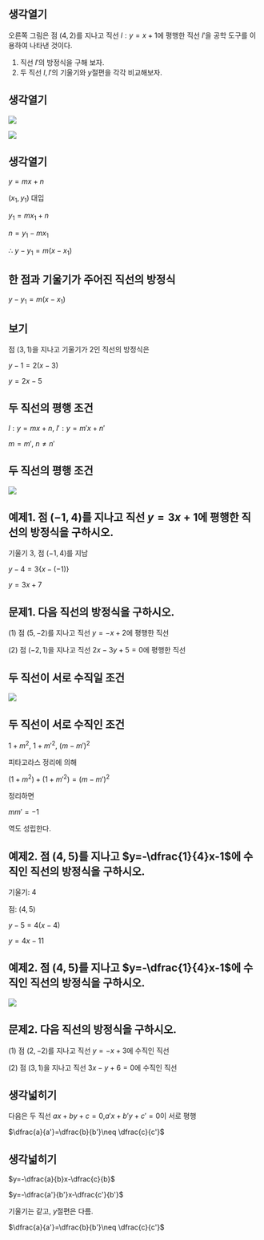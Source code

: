 
## 생각열기

오른쪽 그림은 점 $(4, 2)$를 지나고 직선 $l:y=x+1$에 평행한 직선 $l'$을 공학 도구를 이용하여 나타낸 것이다.

1. 직선 $l'$의 방정식을 구해 보자.
2. 두 직선 $l, l'$의 기울기와 $y$절편을 각각 비교해보자.

## 생각열기

![](Pasted%20image%2020250724123243.png)

![](Pasted%20image%2020250724123552.png)

## 생각열기

$y=mx+n$

$(x_1, y_1)$ 대입

$y_1=mx_1+n$

$n=y_1-mx_1$

$\therefore\ y-y_1=m(x-x_1)$

## 한 점과 기울기가 주어진 직선의 방정식

$y-y_1=m(x-x_1)$

## 보기

점 $(3, 1)$을 지나고 기울기가 $2$인 직선의 방정식은 

$y-1=2(x-3)$

$y=2x-5$

## 두 직선의 평행 조건

$l:y=mx+n$, $l':y=m'x+n'$

$m=m'$, $n\neq n'$ 

## 두 직선의 평행 조건

![](Pasted%20image%2020250724144001.png)

## 예제1. 점 $(-1, 4)$를 지나고 직선 $y=3x+1$에 평행한 직선의 방정식을 구하시오. 

기울기 $3$, 점 $(-1, 4)$를 지남

$y-4=3\lbrace x-(-1)\rbrace$

$y=3x+7$

## 문제1. 다음 직선의 방정식을 구하시오.

(1) 점 $(5, -2)$를 지나고 직선 $y=-x+2$에 평행한 직선

(2) 점 $(-2,1)$을 지나고 직선 $2x-3y+5=0$에 평행한 직선

## 두 직선이 서로 수직일 조건

![](Pasted%20image%2020250724160044.png)

## 두 직선이 서로 수직인 조건

$1+m^2$, $1+m'^2$, $(m-m')^2$

피타고라스 정리에 의해

$(1+m^2)+(1+m'^2)=(m-m')^2$

정리하면

$mm'=-1$

역도 성립한다.

## 예제2. 점 $(4, 5)$를 지나고 $y=-\dfrac{1}{4}x-1$에 수직인 직선의 방정식을 구하시오. 

기울기: $4$

점: $(4, 5)$

$y-5=4(x-4)$

$y=4x-11$

## 예제2. 점 $(4, 5)$를 지나고 $y=-\dfrac{1}{4}x-1$에 수직인 직선의 방정식을 구하시오. 

![](Pasted%20image%2020250724160527.png)

## 문제2. 다음 직선의 방정식을 구하시오. 

(1) 점 $(2, -2)$를 지나고 직선 $y=-x+3$에 수직인 직선

(2) 점 $(3, 1)$을 지나고 직선 $3x-y+6=0$에 수직인 직선

## 생각넓히기

다음은 두 직선 $ax+by+c=0$,$a'x+b'y+c'=0$이 서로 평행

$\dfrac{a}{a'}=\dfrac{b}{b'}\neq \dfrac{c}{c'}$

## 생각넓히기

$y=-\dfrac{a}{b}x-\dfrac{c}{b}$

$y=-\dfrac{a'}{b'}x-\dfrac{c'}{b'}$

기울기는 같고, $y$절편은 다름.

$\dfrac{a}{a'}=\dfrac{b}{b'}\neq \dfrac{c}{c'}$